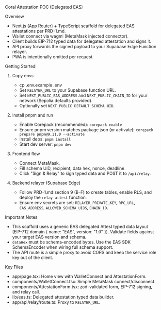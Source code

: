 Coral Attestation POC (Delegated EAS)

Overview
- Next.js (App Router) + TypeScript scaffold for delegated EAS attestations per PRD-1.md.
- Wallet connect via wagmi (MetaMask injected connector).
- Client builds EIP-712 typed data for delegated attestation and signs it.
- API proxy forwards the signed payload to your Supabase Edge Function relayer.
- PWA is intentionally omitted per request.

Getting Started
1) Copy envs
   - cp .env.example .env
   - Set `RELAYER_URL` to your Supabase function URL.
   - Set `NEXT_PUBLIC_EAS_ADDRESS` and `NEXT_PUBLIC_CHAIN_ID` for your network (Sepolia defaults provided).
   - Optionally set `NEXT_PUBLIC_DEFAULT_SCHEMA_UID`.

2) Install pnpm and run
   - Enable Corepack (recommended): `corepack enable`
   - Ensure pnpm version matches package.json (or activate): `corepack prepare pnpm@9.11.0 --activate`
   - Install deps: `pnpm install`
   - Start dev server: `pnpm dev`

3) Frontend flow
   - Connect MetaMask.
   - Fill schema UID, recipient, data hex, nonce, deadline.
   - Click "Sign & Relay" to sign typed data and POST it to `/api/relay`.

4) Backend relayer (Supabase Edge)
   - Follow PRD-1.md section 9 (B–F) to create tables, enable RLS, and deploy the `relay-attest` function.
   - Ensure env secrets are set: `RELAYER_PRIVATE_KEY`, `RPC_URL`, `EAS_ADDRESS`, `ALLOWED_SCHEMA_UIDS`, `CHAIN_ID`.

Important Notes
- This scaffold uses a generic EAS delegated Attest typed data layout (EIP-712 domain { name: "EAS", version: "1.0" }). Validate fields against your target EAS version and schema.
- `dataHex` must be schema-encoded bytes. Use the EAS SDK SchemaEncoder when wiring full schema support.
- The API route is a simple proxy to avoid CORS and keep the service role key out of the client.

Key Files
- app/page.tsx: Home view with WalletConnect and AttestationForm.
- components/WalletConnect.tsx: Simple MetaMask connect/disconnect.
- components/AttestationForm.tsx: zod-validated form, EIP-712 signing, and relay call.
- lib/eas.ts: Delegated attestation typed data builder.
- app/api/relay/route.ts: Proxy to `RELAYER_URL`.
